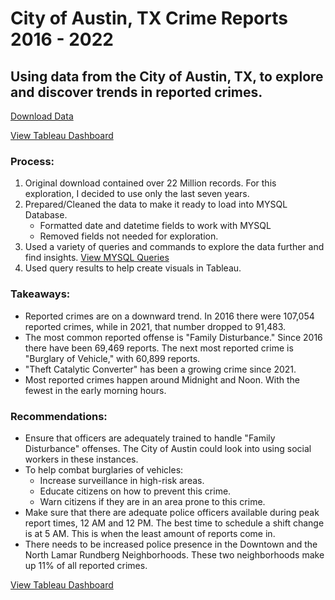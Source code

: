 # City of Austin, TX Crime Reports 2016 - 2022
## Using data from the City of Austin, TX, to explore and discover trends in reported crimes.

[Download Data](https://data.austintexas.gov/Public-Safety/Crime-Reports/fdj4-gpfu)

[View Tableau Dashboard](https://bit.ly/3DCHXJ9)

### Process:
1. Original download contained over 22 Million records. For this exploration, I decided to use only the last seven years. 
2. Prepared/Cleaned the data to make it ready to load into MYSQL Database.
    - Formatted date and datetime fields to work with MYSQL
    - Removed fields not needed for exploration.
3. Used a variety of queries and commands to explore the data further and find insights. [View MYSQL Queries](https://github.com/Scombes/Austin_crime_reports/blob/main/explore_crime_reports.sql)
4. Used query results to help create visuals in Tableau.

### Takeaways:
- Reported crimes are on a downward trend. In 2016 there were 107,054 reported crimes, while in 2021, that number dropped to 91,483.
- The most common reported offense is "Family Disturbance." Since 2016 there have been 69,469 reports. The next most reported crime is "Burglary of Vehicle," with 60,899 reports.
- "Theft Catalytic Converter" has been a growing crime since 2021.  
- Most reported crimes happen around Midnight and Noon. With the fewest in the early morning hours.  

### Recommendations:
- Ensure that officers are adequately trained to handle "Family Disturbance" offenses. The City of Austin could look into using social workers in these instances.  
- To help combat burglaries of vehicles:
  - Increase surveillance in high-risk areas.
  - Educate citizens on how to prevent this crime. 
  - Warn citizens if they are in an area prone to this crime.
- Make sure that there are adequate police officers available during peak report times, 12 AM and 12 PM. The best time to schedule a shift change is at 5 AM. This is when the least amount of reports come in. 
- There needs to be increased police presence in the Downtown and the North Lamar Rundberg Neighborhoods. These two neighborhoods make up 11% of all reported crimes.

[View Tableau Dashboard](https://bit.ly/3DCHXJ9)
